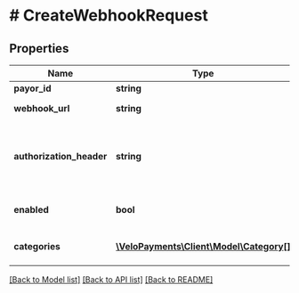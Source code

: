 # # CreateWebhookRequest

## Properties

Name | Type | Description | Notes
------------ | ------------- | ------------- | -------------
**payor_id** | **string** |  |
**webhook_url** | **string** | the webhook URL to use. |
**authorization_header** | **string** | the authorization header to include with the notification. | [optional]
**enabled** | **bool** | whether the webhook is enabled. |
**categories** | [**\VeloPayments\Client\Model\Category[]**](Category.md) | the categories to enable. | [optional]

[[Back to Model list]](../../README.md#models) [[Back to API list]](../../README.md#endpoints) [[Back to README]](../../README.md)
